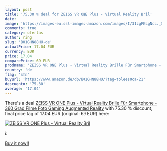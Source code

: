 ```yaml
---
layout: post
title: '75.30 % deal for ZEISS VR ONE Plus - Virtual Reality Bril'
date: 
image: 'https://images-eu.ssl-images-amazon.com/images/I/31zgFKLgNcL._SL200_.jpg'
comments: true
category: ofertas
author: ring
slug: 'B01GHN88HU-de'
actualPrice: 17.04 EUR
currency: EUR
price: 17.04
comparePrice: 69 EUR
prodname: 'ZEISS VR ONE Plus - Virtual Reality Brille Für Smartphone - 360 Grad Filme Foto Gaming Augmented Reality'
country: 'de'
flag: '🇩🇪'
buyurl: 'https://www.amazon.de/dp/B01GHN88HU/?tag=tolees0ca-21'
descuento: '75.30'
average: '17.04'
---
```


There's a deal [ZEISS VR ONE Plus - Virtual Reality Brille Für Smartphone - 360 Grad Filme Foto Gaming Augmented Reality](https://www.amazon.de/dp/B01GHN88HU/?tag=tolees0ca-21)  with  75.30 % discount, final price tag of  17.04 EUR (original: 69 EUR) here:

[![ZEISS VR ONE Plus - Virtual Reality Bril](https://images-eu.ssl-images-amazon.com/images/I/31zgFKLgNcL._SL200_.jpg)](https://www.amazon.de/dp/B01GHN88HU/?tag=tolees0ca-21)

ℹ️:


[Buy it now!!](https://www.amazon.de/dp/B01GHN88HU/?tag=tolees0ca-21)
